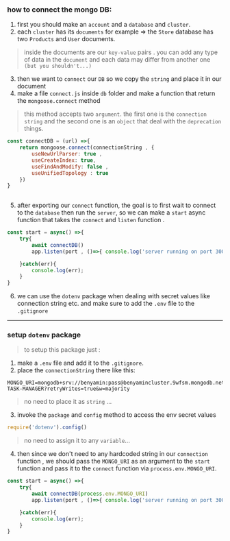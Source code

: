 ### how to connect the mongo DB:
1. first you should make an `account` and a `database` and `cluster`.
2. each `cluster` has its `documents` for example => the `Store` database has two `Products` and `User` documents. 
> inside the documents are our `key-value` pairs .
> you can add any type of data in the `document` and each data may differ from another one `(but you shouldn't...) `
3. then we want to `connect` our `DB` so we copy the `string` and place it in our document 
4. make a file `connect.js` inside `db` folder and make a function that return the `mongoose.connect` method
> this method accepts two `argument`. the first one is the `connection string` and the second one is an `object` that deal with the `deprecation` things. 

```js
const connectDB = (url) =>{
    return mongoose.connect(connectionString , {
        useNewUrlParser: true , 
        useCreateIndex: true,
        useFindAndModify: false , 
        useUnifiedTopology : true
    })
}
   
```
5. after exporting our `connect` function, the goal is to first wait to connect to the `database` then run the `server`, so we can make a `start` async function that takes the `connect` and `listen` function . 

```js
const start = async() =>{
    try{
        await connectDB()
        app.listen(port , ()=>{ console.log('server running on port 3000...')})

    }catch(err){
        console.log(err);
    }
}

```

6. we can use the `dotenv` package when dealing with secret values like connection string etc. and make sure to add the `.env` file to the `.gitignore`
---
### setup `dotenv` package

> to setup this package just :
1. make a `.env` file and add it to the `.gitignore`.
2. place the `connectionString` there like this:
```
MONGO_URI=mongodb+srv://benyamin:pass@benyamincluster.9wfsm.mongodb.net/03-TASK-MANAGER?retryWrites=true&w=majority
```
> no need to place it as `string` ...
3. invoke the `package` and `config` method to access the env secret values
```js
require('dotenv').config()
```
> no need to assign it to any `variable`...
4. then since we don't need to any hardcoded string in our `connection` function , we should pass the `MONGO_URI` as an argument to the `start` function and pass it to the `connect` function via `process.env.MONGO_URI`.

```js
const start = async() =>{
    try{
        await connectDB(process.env.MONGO_URI)
        app.listen(port , ()=>{ console.log('server running on port 3000...')})

    }catch(err){
        console.log(err);
    }
}
```